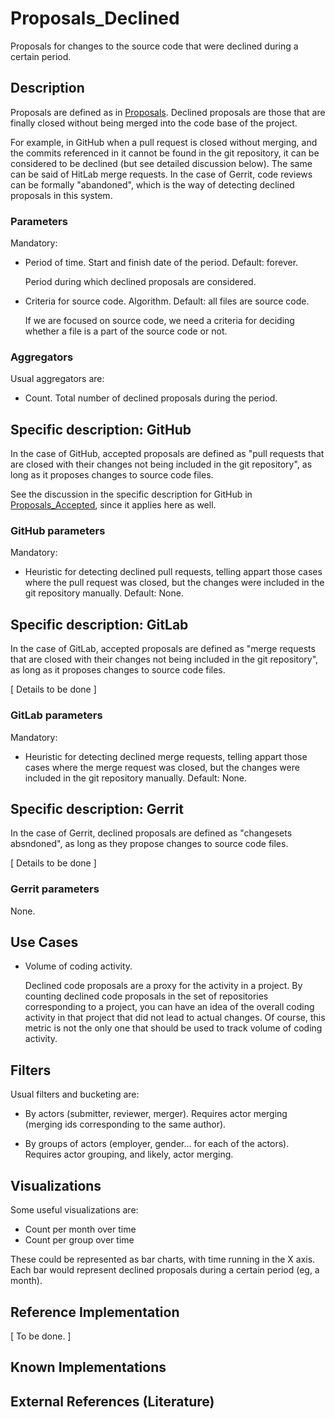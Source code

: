 # Proposals_Declined

Proposals for changes to the source code that were declined
during a certain period.

## Description

Proposals are defined as in [Proposals](Proposals.md).
Declined proposals are those that are finally closed without
being merged into the code base of the project.

For example, in GitHub when a pull request is closed without
merging, and the commits referenced in it cannot be found
in the git repository, it can be considered to be declined
(but see detailed discussion below). The same can be said of
HitLab merge requests. In the case of Gerrit, code reviews
can be formally "abandoned", which is the way of detecting
declined proposals in this system. 

### Parameters

Mandatory:

* Period of time. Start and finish date of the period. Default: forever.

    Period during which declined proposals are considered.
    
* Criteria for source code. Algorithm. Default: all files are source code.

    If we are focused on source code, we need a criteria for deciding
    whether a file is a part of the source code or not.
    
### Aggregators

Usual aggregators are:

* Count. Total number of declined proposals during the period.

## Specific description: GitHub

In the case of GitHub, accepted proposals are defined as "pull requests
that are closed with their changes not being included in the git repository",
as long as it proposes changes to source code files.

See the discussion in the specific description for GitHub in
[Proposals_Accepted](Proposals_Accepted.md), since it applies here
as well.

### GitHub parameters

Mandatory:

* Heuristic for detecting declined pull requests, telling appart
  those cases where the pull request was closed, but the
  changes were included in the git repository manually.
  Default: None.

## Specific description: GitLab

In the case of GitLab, accepted proposals are defined as "merge requests
that are closed with their changes not being included in the git repository",
as long as it proposes changes to source code files.

[ Details to be done ]

### GitLab parameters

Mandatory:

* Heuristic for detecting declined merge requests, telling appart
  those cases where the merge request was closed, but the
  changes were included in the git repository manually.
  Default: None.

## Specific description: Gerrit

In the case of Gerrit, declined proposals are defined as "changesets
absndoned", as long as they propose changes to source code files.

[ Details to be done ]


### Gerrit parameters

None.


## Use Cases

* Volume of coding activity.

    Declined code proposals are a proxy for the activity in a project.
    By counting declined code proposals in the set of repositories corresponding
    to a project, you can have an idea of the overall coding activity in
    that project that did not lead to actual changes.
    Of course, this metric is not the only one that should be
    used to track volume of coding activity.

## Filters

Usual filters and bucketing are:

* By actors (submitter, reviewer, merger). Requires actor merging
(merging ids corresponding to the same author).

* By groups of actors (employer, gender... for each of the actors).
Requires actor grouping, and likely, actor merging.

## Visualizations

Some useful visualizations are:

* Count per month over time
* Count per group over time

These could be represented as bar charts, with time running in the X axis.
Each bar would represent declined proposals during a certain period
(eg, a month).

## Reference Implementation

[ To be done. ]

## Known Implementations


## External References (Literature)
